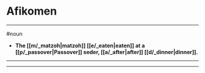 # Afikomen
---
#noun
- **The [[m/_matzoh|matzoh]] [[e/_eaten|eaten]] at a [[p/_passover|Passover]] seder, [[a/_after|after]] [[d/_dinner|dinner]].**
---
---
